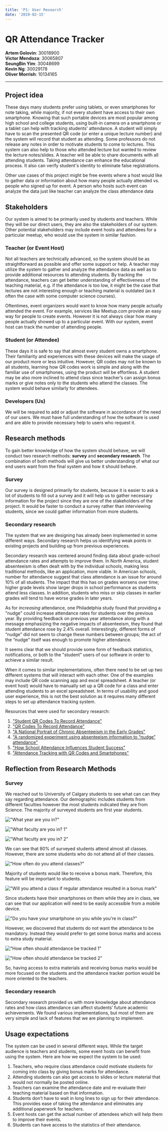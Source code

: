 ```yaml
---
title: 'P1: User Research'
date: '2019-02-15'
---
```


# QR Attendance Tracker

<div style="display: flex; flex-direction: column; margin-bottom: 15px;">
  <p style="margin: 0;"><b>Artem Golovin</b>: 30018900</p>
  <p style="margin: 0;"><b>Victor Mendoza</b>: 30065807</p>
  <p style="margin: 0;"><b>SeungBin Yim</b>: 30048699</p>
  <p style="margin: 0;"><b>Kevin Ng</b>: 30029178</p>
  <p style="margin: 0;"><b>Oliver Morrish</b>: 10134165</p>
</div>

---

## Project idea

These days many students prefer using tablets, or even smartphones for note taking, while majority, if not every student have access to their own smartphone. Knowing that such portable devices are most popular among high school and college students, using built-in camera on a smartphone or a tablet can help with tracking students' attendance. A student will simply have to scan the presented QR code (or enter a unique lecture number) and the system will record that student as attending. Some professors do not release any notes in order to motivate students to come to lectures. This system can also help to those who attended lecture but wanted to review the lecture notes/slides. A teacher will be able to share documents with all attending students. Taking attendance can enhance the educational process. It also can verify student's identity to eliminate false registrations.

Other use cases of this project might be free events where a host would like to gather data or information about how many people actually attended vs. people who signed up for event. A person who hosts such event can analyze the data just like teacher can analyze the class attendance data

## Stakeholders

Our system is aimed to be primarily used by students and teachers. While they will be our direct users, they are also the stakeholders of our system. Other potential stakeholders may include event hosts and attendees for a particular meetup, who would use the system in similar fashion.

### Teacher (or Event Host)

Not all teachers are technically advanced, so the system should be as straightforward as possible and offer some support or help. A teacher may utilize the system to gather and analyze the attendance data as well as to provide additional resources to attending students. By tracking the attendance, teachers can get better understanding of effectiveness of the teaching material, e.g. if the attendance is too low, it might be the case that lectures are not interesting enough or teaching material is outdated (as it often the case with some computer science courses).

Oftentimes, event organizers would want to know how many people actually attended the event. For example, services like Meetup.com provide an easy way for people to create events. However it is not always clear how many people actually showed up to a particular event. With our system, event host can track the number of attending people.

### Student (or Attendee)

These days it is safe to say that almost every student owns a smartphone. Their familiarity and experiences with these devices will make the usage of our product more or less intuitive. However, QR codes may not be known to all students, learning how QR codes work is simple and along with the familiar use of smartphones, using the product will be effortless. A student may be also more inclined to attend class since teacher’s can assign bonus marks or give notes only to the students who attend the classes. The system would behave similarly for attendees.

### Developers (Us)

We will be required to add or adjust the software in accordance of the need of our users. We must have full understanding of how the software is used and are able to provide necessary help to users who request it.

## Research methods

To gain better knowledge of how the system should behave, we will conduct two research methods: **survey** and **secondary research**. The combination of both methods will give us better understanding of what our end users want from the final system and how it should behave.

### Survey

Our survey is designed primarily for students, because it is easier to ask a lot of students to fill out a survey and it will help us to gather necessary information for the project since they are one of the stakeholders of the project. It would be faster to conduct a survey rather than interviewing students, since we could gather information from more students.

### Secondary research

The system that we are designing has already been implemented in some different ways. Secondary research helps us identifying weak points in existing projects and building up from previous experiences.

Secondary research was centered around finding data about grade-school attendance rates and attempts to improve them. In North America, student absenteeism is often dealt with by the individual schools, making less traditional methods, like an application, more viable. In American schools, number for attendance suggest that class attendance is an issue for around 10% of all students. The impact that this has on grades worsens over time; higher grade levels show larger drops in school performance as students attend less classes. In addition, students who miss or skip classes in earlier grades will tend to have worse grades in later years. 

As for *increasing* attendance, one Philadelphia study found that providing a "nudge" could increase attendance rates for students over the previous year. By providing feedback on previous year attendance along with a message emphasizing the negative impacts of absenteeism, they found that student attendance rose by 2.4% overall. Interestingly, different forms of “nudge” did not seem to change these numbers between groups; the act of the “nudge” itself was enough to promote higher attendance. 

It seems clear that we should provide some form of feedback statistics, notifications, or both to the "student" users of our software in order to achieve a similar result.

When it comes to similar implementations, often there need to be set up two different systems that will interact with each other. One of the examples may include QR code scanning app and excel spreadsheet. A teacher (or event host) would have to manually set up a QR code for a class and enter attending students to an excel spreadsheet. In terms of usability and good user experience, this is not the best solution as it requires many different steps to set up attendance tracking system.

Resources that were used for secondary research:

1. ["Student QR Codes To Record Attendance"](https://www.jackrabbitclass.com/blog/use-student-qr-codes-to-record-attendance/)
2. ["QR Codes To Record Attendance"](https://blog.qrstuff.com/2017/11/15/qr-codes-for-attendance-tracking)
3. ["A National Portrait of Chronic Absenteeism in the Early Grades"](https://www.attendanceworks.org/wp-content/uploads/2017/09/A-National-Portrait-of-Chronic-Absenteeism-in-the-Early-Grades-Oct-2007.pdf)
4. ["A randomized experiment using absenteeism information to “nudge” attendance"](https://www.attendanceworks.org/wp-content/uploads/2017/09/Todd-postcard-Nudge-research-publis-REL_2017252.pdf)
5. ["How School Attendance Influences Student Success"](https://www.attendanceworks.org/wp-content/uploads/2017/05/Absenses-Add-Up_September-3rd-2014.pdf)
6. ["Attendance Tracking with QR Codes and Smartphones"](https://www.codereadr.com/blog/attendance-tracking-qr-codes-smartphones/)

## Reflection from Research Methods

### Survey

We reached out to University of Calgary students to see what can can they say regarding attendance. Our demographic includes students from different faculties however the most students indicated they are from Science. The majority of surveyed students are first year students.

!["What year are you in?"](p1_0.png)

!["What faculty are you in? 1"](p1_1_1.png)

!["What faculty are you in? 2"](p1_1_2.png)

We can see that 80% of surveyed students attend almost all classes. However, there are some students who do not attend all of their classes.

!["How often do you attend classes?"](image_2.png)

Majority of students would like to receive a bonus mark. Therefore, this feature will be important to students.

!["Will you attend a class if regular attendance resulted in a bonus mark"](image_3.png)

Since students have their smartphones on them while they are in class, we can see that our application will need to be easily accessible from a mobile device.

!["Do you have your smartphone on you while you're in class?"](image_4.png)

However, we discovered that students do not want the attendance to be mandatory. Instead they would prefer to get some bonus marks and access to extra study material.

!["How often should attendance be tracked 1"](image_5.png)

!["How often should attendance be tracked 2"](image_6.png)

So, having access to extra materials and receiving bonus marks would be more focused on the students and the attendance tracker portion would be more oriented to the teachers.

### Secondary research

Secondary research provided us with more knowledge about attendance rates and how class attendance can affect students’ future academic achievements. We found various implementations, but most of them are very simple and lack of features that we are planning to implement.

## Usage expectations

The system can be used in several different ways. While the target audience is teachers and students, some event hosts can benefit from using the system. Here are how we expect the system to be used:

1. Teachers, who require class attendance could motivate students for coming into class by giving bonus marks for attendance.
2. Attending students can also get access to slides or lecture material that would not normally be posted online.
3. Teachers can examine the attendance date and re-evaluate their teaching material based on that information.
4. Students don’t have to wait in long lines to sign up for their attendance. This provides ease of taking the attendance and eliminates any additional paperwork for teachers.
5. Event hosts can get the actual number of attendees which will help them to improve their events.
6. Students can have access to the statistics of their attendance.

